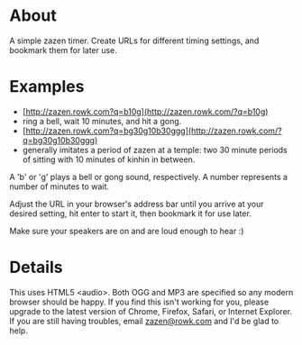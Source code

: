 # About
A simple zazen timer. Create URLs for different timing settings, and
bookmark them for later use.

# Examples
* [http://zazen.rowk.com?q=b10g](http://zazen.rowk.com/?q=b10g)
 * ring a bell, wait 10 minutes, and hit a gong.
* [http://zazen.rowk.com?q=bg30g10b30ggg](http://zazen.rowk.com/?q=bg30g10b30ggg)
 * generally imitates a period of zazen at a temple: two 30 minute periods of sitting with 10 minutes of kinhin in between.

A 'b' or 'g' plays a bell or gong sound, respectively. A number
represents a number of minutes to wait.

Adjust the URL in your browser's address bar until you arrive at your desired
setting, hit enter to start it, then bookmark it for use later.

Make sure your speakers are on and are loud enough to hear :)

# Details
This uses HTML5 &lt;audio&gt;. Both OGG and MP3 are specified so any modern browser should be happy. If you find this isn't working for you, please upgrade to the latest version of Chrome, Firefox, Safari, or Internet Explorer. If you are still having troubles, email zazen@rowk.com and I'd be glad to help.
